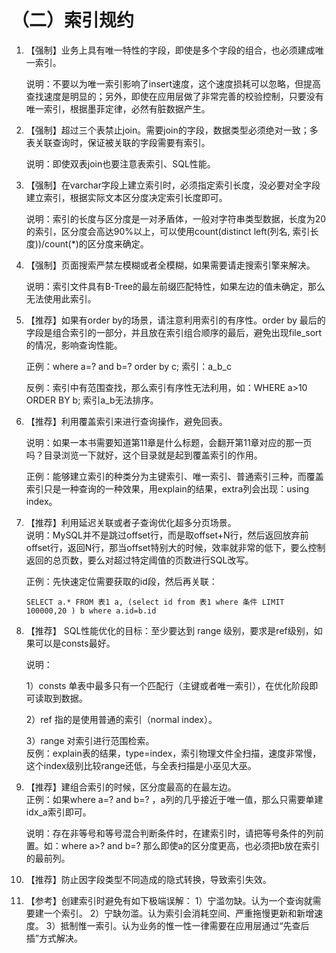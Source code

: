 # （二）索引规约

1. 【强制】业务上具有唯一特性的字段，即使是多个字段的组合，也必须建成唯一索引。 

  
   说明：不要以为唯一索引影响了insert速度，这个速度损耗可以忽略，但提高查找速度是明显的；另外，即使在应用层做了非常完善的校验控制，只要没有唯一索引，根据墨菲定律，必然有脏数据产生。 

2. 【强制】超过三个表禁止join。需要join的字段，数据类型必须绝对一致；多表关联查询时，保证被关联的字段需要有索引。 

  
   说明：即使双表join也要注意表索引、SQL性能。 

3. 【强制】在varchar字段上建立索引时，必须指定索引长度，没必要对全字段建立索引，根据实际文本区分度决定索引长度即可。 

  
   说明：索引的长度与区分度是一对矛盾体，一般对字符串类型数据，长度为20的索引，区分度会高达90%以上，可以使用count\(distinct left\(列名, 索引长度\)\)/count\(\*\)的区分度来确定。 

4. 【强制】页面搜索严禁左模糊或者全模糊，如果需要请走搜索引擎来解决。 

  
   说明：索引文件具有B-Tree的最左前缀匹配特性，如果左边的值未确定，那么无法使用此索引。

5. 【推荐】如果有order by的场景，请注意利用索引的有序性。order by 最后的字段是组合索引的一部分，并且放在索引组合顺序的最后，避免出现file\_sort的情况，影响查询性能。 

  
   正例：where a=? and b=? order by c; 索引：a\_b\_c 

  
   反例：索引中有范围查找，那么索引有序性无法利用，如：WHERE a&gt;10 ORDER BY b; 索引a\_b无法排序。 

6. 【推荐】利用覆盖索引来进行查询操作，避免回表。 

  
   说明：如果一本书需要知道第11章是什么标题，会翻开第11章对应的那一页吗？目录浏览一下就好，这个目录就是起到覆盖索引的作用。 

  
   正例：能够建立索引的种类分为主键索引、唯一索引、普通索引三种，而覆盖索引只是一种查询的一种效果，用explain的结果，extra列会出现：using index。 

7. 【推荐】利用延迟关联或者子查询优化超多分页场景。   
   说明：MySQL并不是跳过offset行，而是取offset+N行，然后返回放弃前offset行，返回N行，那当offset特别大的时候，效率就非常的低下，要么控制返回的总页数，要么对超过特定阈值的页数进行SQL改写。 

  
   正例：先快速定位需要获取的id段，然后再关联：       

   ```text
   SELECT a.* FROM 表1 a, (select id from 表1 where 条件 LIMIT 100000,20 ) b where a.id=b.id 
   ```

8. 【推荐】 SQL性能优化的目标：至少要达到 range 级别，要求是ref级别，如果可以是consts最好。 

  
   说明：  

   1）consts 单表中最多只有一个匹配行（主键或者唯一索引），在优化阶段即可读取到数据。  

   2）ref 指的是使用普通的索引（normal index）。  

   3）range 对索引进行范围检索。   
   反例：explain表的结果，type=index，索引物理文件全扫描，速度非常慢，这个index级别比较range还低，与全表扫描是小巫见大巫。 

9. 【推荐】建组合索引的时候，区分度最高的在最左边。   
   正例：如果where a=? and b=? ，a列的几乎接近于唯一值，那么只需要单建idx\_a索引即可。 

  
   说明：存在非等号和等号混合判断条件时，在建索引时，请把等号条件的列前置。如：where a&gt;? and b=? 那么即使a的区分度更高，也必须把b放在索引的最前列。 

10. 【推荐】防止因字段类型不同造成的隐式转换，导致索引失效。 
11. 【参考】创建索引时避免有如下极端误解：  1）宁滥勿缺。认为一个查询就需要建一个索引。  2）宁缺勿滥。认为索引会消耗空间、严重拖慢更新和新增速度。  3）抵制惟一索引。认为业务的惟一性一律需要在应用层通过“先查后插”方式解决。 


